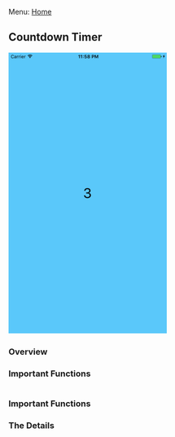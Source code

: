 Menu: [Home](../../README.md)

## Countdown Timer

![Screenshot](screenshot-small.png)

### Overview


### Important Functions

```swift
```

### Important Functions

### The Details

